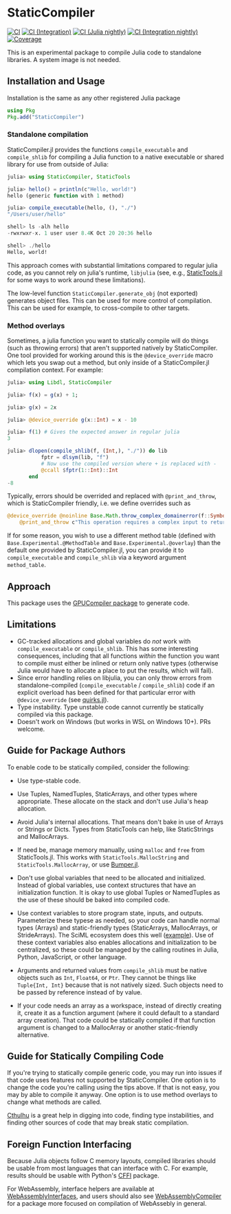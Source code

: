 # StaticCompiler

[![CI](https://github.com/tshort/StaticCompiler.jl/actions/workflows/ci.yml/badge.svg)](https://github.com/tshort/StaticCompiler.jl/actions/workflows/ci.yml)
[![CI (Integration)](https://github.com/tshort/StaticCompiler.jl/actions/workflows/ci-integration.yml/badge.svg)](https://github.com/tshort/StaticCompiler.jl/actions/workflows/ci-integration.yml)
[![CI (Julia nightly)](https://github.com/tshort/StaticCompiler.jl/workflows/CI%20(Julia%20nightly)/badge.svg)](https://github.com/tshort/StaticCompiler.jl/actions/workflows/ci-julia-nightly.yml)
[![CI (Integration nightly)](https://github.com/tshort/StaticCompiler.jl/actions/workflows/ci-integration-nightly.yml/badge.svg)](https://github.com/tshort/StaticCompiler.jl/actions/workflows/ci-integration-nightly.yml)
[![Coverage](https://codecov.io/gh/tshort/StaticCompiler.jl/branch/master/graph/badge.svg)](https://codecov.io/gh/tshort/StaticCompiler.jl)

This is an experimental package to compile Julia code to standalone libraries. A system image is not needed.

## Installation and Usage
Installation is the same as any other registered Julia package
```julia
using Pkg
Pkg.add("StaticCompiler")
```

### Standalone compilation
StaticCompiler.jl provides the functions `compile_executable` and `compile_shlib` for compiling a Julia function to a native executable or shared library for use from outside of Julia:
```julia
julia> using StaticCompiler, StaticTools

julia> hello() = println(c"Hello, world!")
hello (generic function with 1 method)

julia> compile_executable(hello, (), "./")
"/Users/user/hello"

shell> ls -alh hello
-rwxrwxr-x. 1 user user 8.4K Oct 20 20:36 hello

shell> ./hello
Hello, world!
```
This approach comes with substantial limitations compared to regular julia code, as you cannot rely on julia's runtime, `libjulia` (see, e.g., [StaticTools.jl](https://github.com/brenhinkeller/StaticTools.jl) for some ways to work around these limitations).

The low-level function `StaticCompiler.generate_obj` (not exported) generates object files. This can be used for more control of compilation. This can be used for example, to cross-compile to other targets.

### Method overlays

Sometimes, a julia function you want to statically compile will do things (such as throwing errors) that aren't supported natively by StaticCompiler. One tool provided for working around this is the `@device_override` macro which lets you swap out a method, but only inside of a StaticCompiler.jl compilation context. For example:

```julia
julia> using Libdl, StaticCompiler

julia> f(x) = g(x) + 1;

julia> g(x) = 2x

julia> @device_override g(x::Int) = x - 10

julia> f(1) # Gives the expected answer in regular julia
3

julia> dlopen(compile_shlib(f, (Int,), "./")) do lib
           fptr = dlsym(lib, "f")
           # Now use the compiled version where + is replaced with -
           @ccall $fptr(1::Int)::Int 
       end
-8
```
Typically, errors should be overrided and replaced with `@print_and_throw`, which is StaticCompiler friendly, i.e.
we define overrides such as
``` julia
@device_override @noinline Base.Math.throw_complex_domainerror(f::Symbol, x) =
    @print_and_throw c"This operation requires a complex input to return a complex result"
```

If for some reason, you wish to use a different method table (defined with `Base.Experimental.@MethodTable` and `Base.Experimental.@overlay`) than the default one provided by StaticCompiler.jl, you can provide it to `compile_executable` and `compile_shlib` via a keyword argument `method_table`.


## Approach

This package uses the [GPUCompiler package](https://github.com/JuliaGPU/GPUCompiler.jl) to generate code.

## Limitations

* GC-tracked allocations and global variables do *not* work with `compile_executable` or `compile_shlib`. This has some interesting consequences, including that all functions _within_ the function you want to compile must either be inlined or return only native types (otherwise Julia would have to allocate a place to put the results, which will fail).
* Since error handling relies on libjulia, you can only throw errors from standalone-compiled (`compile_executable` / `compile_shlib`) code if an explicit overload has been defined for that particular error with `@device_override` (see [quirks.jl](src/quirks.jl)).
* Type instability. Type unstable code cannot currently be statically compiled via this package.
* Doesn't work on Windows (but works in WSL on Windows 10+). PRs welcome.

## Guide for Package Authors

To enable code to be statically compiled, consider the following:

* Use type-stable code.

* Use Tuples, NamedTuples, StaticArrays, and other types where appropriate. These allocate on the stack and don't use Julia's heap allocation.

* Avoid Julia's internal allocations. That means don't bake in use of Arrays or Strings or Dicts. Types from StaticTools can help, like StaticStrings and MallocArrays.

* If need be, manage memory manually, using `malloc` and `free` from StaticTools.jl. This works with `StaticTools.MallocString` and `StaticTools.MallocArray`, or use [Bumper.jl](https://github.com/MasonProtter/Bumper.jl). 

* Don't use global variables that need to be allocated and initialized. Instead of global variables, use context structures that have an initialization function. It is okay to use global Tuples or NamedTuples as the use of these should be baked into compiled code.

* Use context variables to store program state, inputs, and outputs. Parameterize these typese as needed, so your code can handle normal types (Arrays) and static-friendly types (StaticArrays, MallocArrays, or StrideArrays). The SciML ecosystem does this well ([example](https://github.com/SciML/OrdinaryDiffEq.jl/blob/e7f045950615352ddfcb126d13d92afd2bad05e4/src/integrators/type.jl#L82)). Use of these context variables also enables allocations and initialization to be centralized, so these could be managed by the calling routines in Julia, Python, JavaScript, or other language.

* Arguments and returned values from `compile_shlib` must be native objects such as `Int`, `Float64`, or `Ptr`. They cannot be things like `Tuple{Int, Int}` because that is not natively sized. Such objects need to be passed by reference instead of by value.

* If your code needs an array as a workspace, instead of directly creating it, create it as a function argument (where it could default to a standard array creation). That code could be statically compiled if that function argument is changed to a MallocArray or another static-friendly alternative. 

## Guide for Statically Compiling Code

If you're trying to statically compile generic code, you may run into issues if that code uses features not supported by StaticCompiler. One option is to change the code you're calling using the tips above. If that is not easy, you may by able to compile it anyway. One option is to use method overlays to change what methods are called.

[Cthulhu](https://github.com/JuliaDebug/Cthulhu.jl) is a great help in digging into code, finding type instabilities, and finding other sources of code that may break static compilation.

## Foreign Function Interfacing

Because Julia objects follow C memory layouts, compiled libraries should be usable from most languages that can interface with C. For example, results should be usable with Python's [CFFI](https://cffi.readthedocs.io/en/latest/) package.

For WebAssembly, interface helpers are available at [WebAssemblyInterfaces](https://github.com/tshort/WebAssemblyInterfaces.jl), and users should also see [WebAssemblyCompiler](https://github.com/tshort/WebAssemblyCompiler.jl) for a package more focused on compilation of WebAssebly in general.
